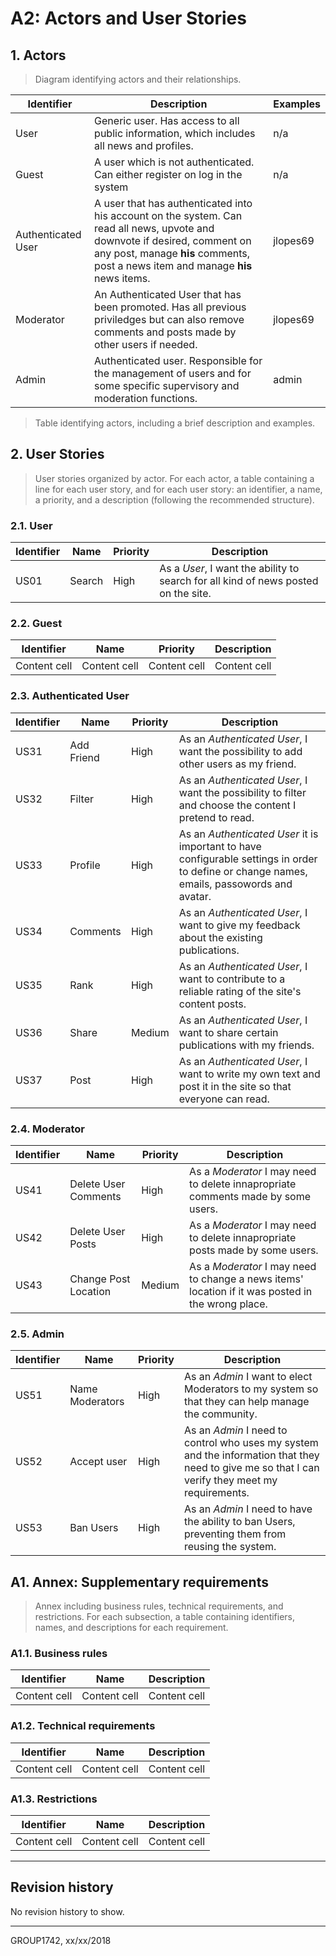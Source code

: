 # A2: Actors and User Stories
 
## 1. Actors

> Diagram identifying actors and their relationships.

Identifier | Description | Examples
-- | -- | --
User | Generic user. Has access to all public information, which includes all news and profiles. | n/a
Guest | A user which is not authenticated. Can either register on log in the system | n/a
Authenticated User | A user that has authenticated into his account on the system. Can read all news, upvote and downvote if desired, comment on any post, manage **his** comments, post a news item and manage **his** news items. | jlopes69
Moderator | An Authenticated User that has been promoted. Has all previous priviledges but can also remove comments and posts made by other users if needed. | jlopes69 
Admin | Authenticated user. Responsible for the management of users and for some specific supervisory and moderation functions. | admin

> Table identifying actors, including a brief description and examples.
 
## 2. User Stories
 
> User stories organized by actor.
> For each actor, a table containing a line for each user story, and for each user story: an identifier, a name, a priority, and a description (following the recommended structure).
 
### 2.1. User

Identifier | Name | Priority | Description
-- | -- | -- | --
US01 | Search | High |  As a *User*, I want the ability to search for all kind of news posted on the site.

### 2.2. Guest

Identifier | Name | Priority | Description
-- | -- | -- | --
Content cell | Content cell | Content cell | Content cell
 
### 2.3. Authenticated User

Identifier | Name | Priority | Description
-- | -- | -- | --
US31 | Add Friend | High | As an *Authenticated User*, I want the possibility to add other users as my friend.
US32 | Filter | High |  As an *Authenticated User*, I want the possibility to filter and choose the content I pretend to read.
US33 | Profile | High | As an *Authenticated User* it is important to have configurable settings in order to define or change names, emails, passowords and avatar.
US34 | Comments  | High |  As an *Authenticated User*, I want to give my feedback about the existing publications.
US35 | Rank  | High |  As an *Authenticated User*, I want to contribute to a reliable rating of the site's content posts.
US36 | Share  | Medium |  As an *Authenticated User*, I want to share certain publications with my friends.
US37 | Post  | High |   As an *Authenticated User*, I want to write my own text and post it in the site so that everyone can read.

### 2.4. Moderator

Identifier | Name | Priority | Description
-- | -- | -- | --
US41 | Delete User Comments  | High | As a *Moderator* I may need to delete innapropriate comments made by some users.
US42 | Delete User Posts | High | As a *Moderator* I may need to delete innapropriate posts made by some users.
US43 | Change Post Location | Medium | As a *Moderator* I may need to change a news items' location if it was posted in the wrong place.

### 2.5. Admin

Identifier | Name | Priority | Description
-- | -- | -- | --
US51 | Name Moderators | High | As an *Admin* I want to elect Moderators to my system so that they can help manage the community.
US52 | Accept user | High | As an *Admin* I need to control who uses my system and the information that they need to give me so that I can verify they meet my requirements.
US53 | Ban Users | High | As an *Admin* I need to have the ability to ban Users, preventing them from reusing the system.
 
## A1. Annex: Supplementary requirements
 
> Annex including business rules, technical requirements, and restrictions.
> For each subsection, a table containing identifiers, names, and descriptions for each requirement.
 
### A1.1. Business rules

Identifier | Name | Description
-- | -- | --
Content cell | Content cell | Content cell
 
### A1.2. Technical requirements

Identifier | Name | Description
-- | -- | --
Content cell | Content cell | Content cell
 
### A1.3. Restrictions

Identifier | Name | Description
-- | -- | --
Content cell | Content cell | Content cell
 
***
 
## Revision history
No revision history to show.
 
***
 
GROUP1742, xx/xx/2018
